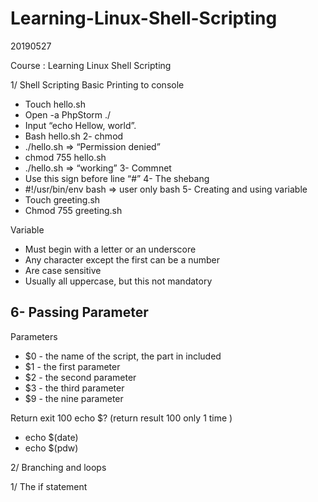 # Learning-Linux-Shell-Scripting

20190527

Course : Learning Linux Shell Scripting 

1/ Shell Scripting Basic 
   Printing to console	
-  Touch hello.sh
-  Open -a PhpStorm ./
-  Input “echo Hellow, world”.
-  Bash hello.sh 
2- chmod
- ./hello.sh => “Permission denied”
- chmod 755 hello.sh 
- ./hello.sh => “working”
3- Commnet
- Use this sign before line “#”
4- The shebang
- #!/usr/bin/env bash => user only bash 
5- Creating and using variable
- Touch greeting.sh
- Chmod 755 greeting.sh

Variable
- Must begin with a letter or an underscore
- Any character except the first can be a number
- Are case sensitive
- Usually all uppercase, but this not mandatory

6- Passing Parameter 
  - 
Parameters
- $0 - the name of the script, the part in included
- $1 - the first parameter
- $2 - the second parameter
- $3 - the third parameter
- $9 - the nine parameter

Return 
exit 100
echo $?  (return result 100 only 1 time )
- echo $(date)
- echo $(pdw)	

2/ Branching and loops

1/ The if statement 

